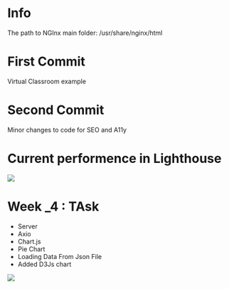 # Info

The path to NGInx main folder:
/usr/share/nginx/html

# First Commit
Virtual Classroom example 

# Second Commit
Minor changes to code for SEO and A11y


# Current performence in Lighthouse
<image src="/Screenshots/screen.png">

# Week _4 : TAsk
* Server 
* Axio
* Chart.js
* Pie Chart
* Loading Data From Json File
* Added D3Js chart

<image src="/Screenshots/pie_Chart.png">
